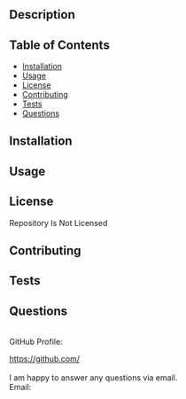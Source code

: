 


# 

## Description



## Table of Contents

- [Installation](#installation)
- [Usage](#usage)
- [License](#license)
- [Contributing](#contributing)
- [Tests](#tests)
- [Questions](#questions)

## Installation



## Usage



## License
  
Repository Is Not Licensed



## Contributing



## Tests



## Questions

<br>
GitHub Profile:

https://github.com/
<br>
<br>
I am happy to answer any questions via email.<br>
Email: 

